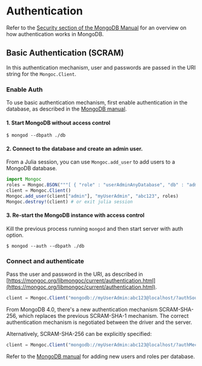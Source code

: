 
# Authentication

Refer to the [Security section of the MongoDB Manual](https://docs.mongodb.com/manual/security/)
for an overview on how authentication works in MongoDB.

## Basic Authentication (SCRAM)

In this authentication mechanism, user and passwords are passed in the URI string for the `Mongoc.Client`.

### Enable Auth

To use basic authentication mechanism, first enable authentication in the database,
as described in the [MongoDB manual](https://mongoc.org/libmongoc/current/authentication.html).

#### 1. Start MongoDB without access control

```shell
$ mongod --dbpath ./db
```

#### 2. Connect to the database and create an admin user.

From a Julia session, you can use `Mongoc.add_user` to add users to a MongoDB database.

```julia
import Mongoc
roles = Mongoc.BSON("""[ { "role" : "userAdminAnyDatabase", "db" : "admin" }, "readWriteAnyDatabase" ]""")
client = Mongoc.Client()
Mongoc.add_user(client["admin"], "myUserAdmin", "abc123", roles)
Mongoc.destroy!(client) # or exit julia session
```

#### 3. Re-start the MongoDB instance with access control

Kill the previous process running `mongod` and then start server with auth option.

```shell
$ mongod --auth --dbpath ./db
```

### Connect and authenticate

Pass the user and password in the URI, as described in [https://mongoc.org/libmongoc/current/authentication.html](https://mongoc.org/libmongoc/current/authentication.html).

```julia
client = Mongoc.Client("mongodb://myUserAdmin:abc123@localhost/?authSource=admin")
```

From MongoDB 4.0, there's a new authentication mechanism SCRAM-SHA-256, which replaces the previous SCRAM-SHA-1 mechanism.
The correct authentication mechanism is negotiated between the driver and the server.

Alternatively, SCRAM-SHA-256 can be explicitly specified:

```julia
client = Mongoc.Client("mongodb://myUserAdmin:abc123@localhost/?authMechanism=SCRAM-SHA-256&authSource=admin")
```

Refer to the [MongoDB manual](https://docs.mongodb.com/manual/security/) for adding new users and roles per database.
